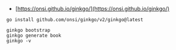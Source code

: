 
- [https://onsi.github.io/ginkgo/](https://onsi.github.io/ginkgo/)

```
go install github.com/onsi/ginkgo/v2/ginkgo@latest

ginkgo bootstrap
ginkgo generate book
ginkgo -v
```